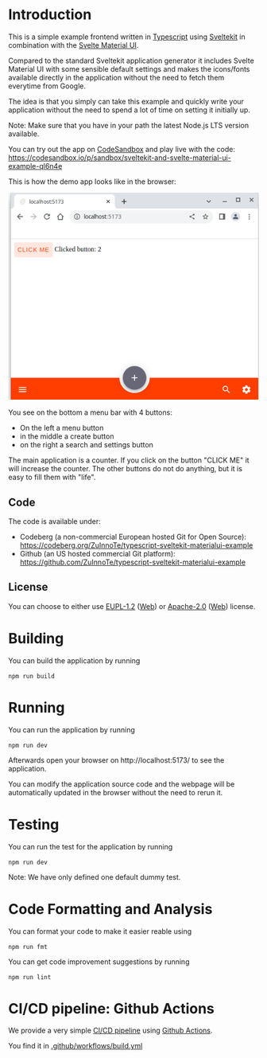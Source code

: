# Introduction

This is a simple example frontend written in [Typescript](https://www.typescriptlang.org/) using [Sveltekit](https://kit.svelte.dev/) in combination with the [Svelte Material UI](https://sveltematerialui.com/).

Compared to the standard Sveltekit application generator it includes Svelte Material UI with some sensible default settings and makes the icons/fonts available directly in the application without the need to fetch them everytime from Google.

The idea is that you simply can take this example and quickly write your application without the need to spend a lot of time on setting it initially up.

Note: Make sure that you have in your path the latest Node.js LTS version available.

You can try out the app on [CodeSandbox](https://codesandbox.io/) and play live with the code: https://codesandbox.io/p/sandbox/sveltekit-and-svelte-material-ui-example-ql6n4e

This is how the demo app looks like in the browser:

![Screenshot of Demo App](docs/img/demoapp.png)

You see on the bottom a menu bar with 4 buttons:

- On the left a menu button
- in the middle a create button
- on the right a search and settings button

The main application is a counter. If you click on the button "CLICK ME" it will increase the counter.
The other buttons do not do anything, but it is easy to fill them with "life".

## Code

The code is available under:

- Codeberg (a non-commercial European hosted Git for Open Source): https://codeberg.org/ZuInnoTe/typescript-sveltekit-materialui-example
- Github (an US hosted commercial Git platform): https://github.com/ZuInnoTe/typescript-sveltekit-materialui-example

## License

You can choose to either use [EUPL-1.2](./LICENSE-EUPL-1.2) ([Web](https://spdx.org/licenses/EUPL-1.2.html)) or [Apache-2.0](./LICENSE-Apache-2.0) ([Web](https://spdx.org/licenses/Apache-2.0.html)) license.

# Building

You can build the application by running

```
npm run build
```

# Running

You can run the application by running

```
npm run dev
```

Afterwards open your browser on http://localhost:5173/ to see the application.

You can modify the application source code and the webpage will be automatically updated in the browser without the need to rerun it.

# Testing

You can run the test for the application by running

```
npm run dev
```

Note: We have only defined one default dummy test.

# Code Formatting and Analysis

You can format your code to make it easier reable using

```
npm run fmt
```

You can get code improvement suggestions by running

```
npm run lint
```

# CI/CD pipeline: Github Actions

We provide a very simple [CI/CD pipeline](https://en.wikipedia.org/wiki/Continuous_integration) using [Github Actions](https://docs.github.com/en/actions).

You find it in [.github/workflows/build.yml](.github/workflows/build.yml)
